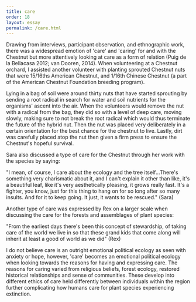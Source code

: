 ```yaml
---
title: care
order: 18
layout: essay
permalink: /care.html
---
```

<div class="a">
<p>Drawing from interviews, participant observation, and ethnographic work, there was a widespread emotion of 'care' and 'caring' for and with the Chestnut but more attentively looking at care as a form of relation (Puig de la Bellacasa 2012; van Dooren, 2014). When volunteering at a Chestnut orchard, I assisted another volunteer with planting sprouted Chestnut nuts that were 15/16ths American Chestnut, and 1/16th Chinese Chestnut (a part of the American Chestnut Foundation breeding program).</p>
<div class="b">
<p>Lying in a bag of soil were around thirty nuts that have started sprouting by sending a root radical in search for water and soil nutrients for the organisms' ascent into the air. When the volunteers would remove the nut with a radical from the bag, they did so with a level of deep care, moving slowly, making sure to not break the root radical which would thus terminate the future of the hybrid nut. Then the nut was placed very deliberately in a certain orientation for the best chance for the chestnut to live. Lastly, dirt was carefully placed atop the nut then given a firm press to ensure the Chestnut's hopeful survival.</p> 

<p>Sara also discussed a type of care for the Chestnut through her work with the species by saying:</p>
<div class="c">
<p>"I mean, of course, I care about the ecology and the tree itself...There's something very charismatic about it, and I can't explain it other than like, it's a beautiful leaf, like it's very aesthetically pleasing, it grows really fast. It's a fighter, you know, just for this thing to hang on for so long after so many insults. And for it to keep going. It just, it wants to be rescued." (Sara)</p></div>
<div class="b">
<p>Another type of care was expressed by Rex on a larger scale when discussing the care for the forests and assemblages of plant species:</p> 
<div class="c">
<p>"From the earliest days there's been this concept of stewardship, of taking care of the world we live in so that these grand kids that come along will inherit at least a good of world as we did" (Rex)</p></div>
<div class="b">
<p>I do not believe care is an outright emotional political ecology as seen with anxiety or hope, however, 'care' becomes an emotional political ecology when looking towards the reasons for having and expressing care. The reasons for caring varied from religious beliefs, forest ecology, restored historical relationships and sense of communities. These develop into different ethics of care held differently between individuals within the region further complicating how humans care for plant species experiencing extinction.</p>
